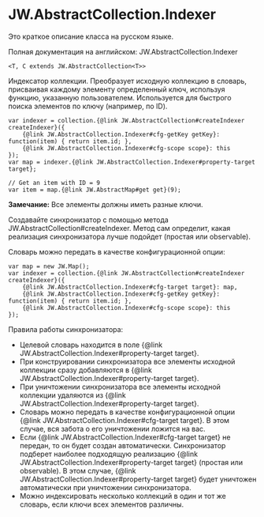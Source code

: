 ﻿# JW.AbstractCollection.Indexer

Это краткое описание класса на русском языке.

Полная документация на английском: JW.AbstractCollection.Indexer

`<T, C extends JW.AbstractCollection<T>>`

Индексатор коллекции. Преобразует исходную коллекцию в словарь, присваивая каждому элементу определенный ключ,
используя функцию, указанную пользователем. Используется для быстрого поиска элементов по ключу (например, по ID).

    var indexer = collection.{@link JW.AbstractCollection#createIndexer createIndexer}({
        {@link JW.AbstractCollection.Indexer#cfg-getKey getKey}: function(item) { return item.id; },
        {@link JW.AbstractCollection.Indexer#cfg-scope scope}: this
    });
    var map = indexer.{@link JW.AbstractCollection.Indexer#property-target target};
    
    // Get an item with ID = 9
    var item = map.{@link JW.AbstractMap#get get}(9);

**Замечание:** Все элементы должны иметь разные ключи.

Создавайте синхронизатор с помощью метода JW.AbstractCollection#createIndexer.
Метод сам определит, какая реализация синхронизатора лучше подойдет (простая или observable).

Словарь можно передать в качестве конфигурационной опции:

    var map = new JW.Map();
    var indexer = collection.{@link JW.AbstractCollection#createIndexer createIndexer}({
        {@link JW.AbstractCollection.Indexer#cfg-target target}: map,
        {@link JW.AbstractCollection.Indexer#cfg-getKey getKey}: function(item) { return item.id; },
        {@link JW.AbstractCollection.Indexer#cfg-scope scope}: this
    });

Правила работы синхронизатора:

- Целевой словарь находится в поле {@link JW.AbstractCollection.Indexer#property-target target}.
- При конструировании синхронизатора все элементы исходной коллекции сразу добавляются в {@link JW.AbstractCollection.Indexer#property-target target}.
- При уничтожении синхронизатора все элементы исходной коллекции удаляются из {@link JW.AbstractCollection.Indexer#property-target target}.
- Словарь можно передать в качестве конфигурационной опции {@link JW.AbstractCollection.Indexer#cfg-target target}.
В этом случае, вся забота о его уничтожении ложится на вас.
- Если {@link JW.AbstractCollection.Indexer#cfg-target target} не передан, то он будет создан автоматически. Синхронизатор подберет наиболее подходящую
реализацию {@link JW.AbstractCollection.Indexer#property-target target} (простая или observable). В этом
случае, {@link JW.AbstractCollection.Indexer#property-target target} будет уничтожен автоматически при уничтожении синхронизатора.
- Можно индексировать несколько коллекций в один и тот же словарь, если ключи всех элементов различны.
